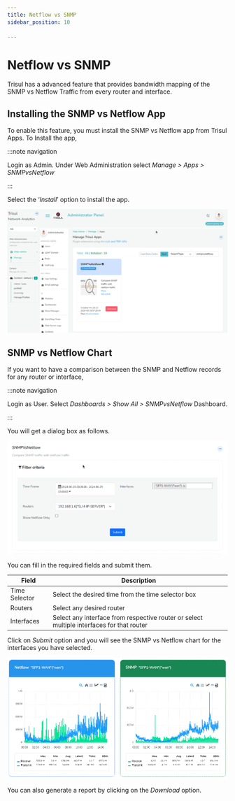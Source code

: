 ```yaml
---
title: Netflow vs SNMP
sidebar_position: 10

---
```


# Netflow vs SNMP

Trisul has a advanced feature that provides bandwidth mapping of the
SNMP vs Netflow Traffic from every router and interface.

## Installing the SNMP vs Netflow App

To enable this feature, you must install the SNMP vs Netflow app from
Trisul Apps. To Install the app,

:::note navigation

Login as Admin. Under Web Administration select *Manage \> Apps \> SNMPvsNetflow*

:::

Select the ‘*Install*’ option to install the app.

![](images/snmp_vs_netflow_app.png)

## SNMP vs Netflow Chart

If you want to have a comparison between the SNMP and Netflow records
for any router or interface,

:::note navigation

Login as User. Select *Dashboards \> Show All \> SNMPvsNetflow*
Dashboard.

:::

You will get a dialog box as follows.

![](images/snmp_vs_netflow_search_form.png)

You can fill in the required fields and submit them.

| Field         | Description                                                                               |
| ------------- | ----------------------------------------------------------------------------------------- |
| Time Selector | Select the desired time from the time selector box                                        |
| Routers       | Select any desired router                                                                 |
| Interfaces    | Select any interface from respective router or select multiple interfaces for that router |

Click on *Submit* option and you will see the SNMP vs Netflow chart for the
interfaces you have selected.  

![](images/snmp_vs_netflow_chart.png)

You can also generate a report by clicking on the *Download* option.
